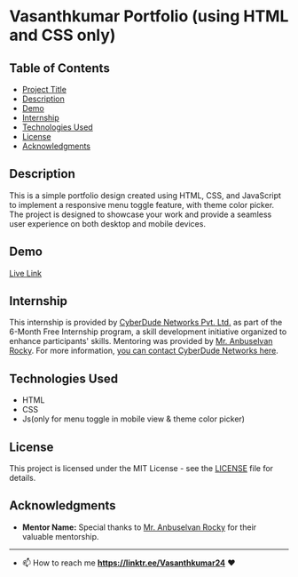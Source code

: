 # Vasanthkumar Portfolio (using HTML and CSS only)

## Table of Contents
- [Project Title](#project-title)
- [Description](#description)
- [Demo](#demo)
- [Internship](#internship)
- [Technologies Used](#technologies-used)
- [License](#license)
- [Acknowledgments](#acknowledgments)
## Description
This is a simple portfolio design created using HTML, CSS, and JavaScript to implement a responsive menu toggle feature, with theme color picker. The project is designed to showcase your work and provide a seamless user experience on both desktop and mobile devices.
## Demo
<a target="_blank" href="https://vk2401.github.io/portfolio/">Live Link</a>

## Internship
This internship is provided by [CyberDude Networks Pvt. Ltd.](https://youtube.com/cyberdudenetworks) as part of the 6-Month Free Internship program, a skill development initiative organized to enhance participants' skills. Mentoring was provided by [Mr. Anbuselvan Rocky](https://instagram.com/anbuselvanrocky). For more information, [you can contact CyberDude Networks here](https://cyberdudenetworks.com).
## Technologies Used 
- HTML
- CSS
- Js(only for menu toggle in mobile view & theme color picker)

## License
This project is licensed under the MIT License - see the [LICENSE](LICENSE) file for details.
## Acknowledgments
- **Mentor Name:** Special thanks to [Mr. Anbuselvan Rocky](https://instagram.com/anbuselvanrocky) for their valuable mentorship.
---
- 📫 How to reach me **https://linktr.ee/Vasanthkumar24** ❤️
